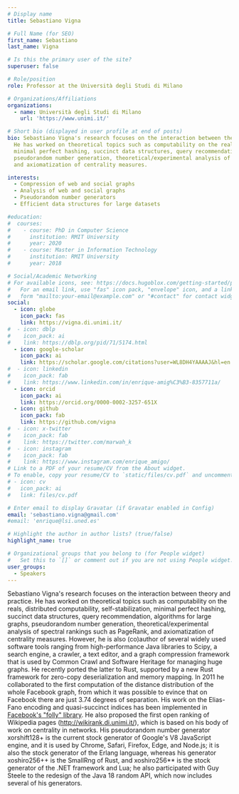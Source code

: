 ```yaml
---
# Display name
title: Sebastiano Vigna

# Full Name (for SEO)
first_name: Sebastiano
last_name: Vigna

# Is this the primary user of the site?
superuser: false

# Role/position
role: Professor at the Università degli Studi di Milano

# Organizations/Affiliations
organizations:
  - name: Università degli Studi di Milano
    url: 'https://www.unimi.it/'

# Short bio (displayed in user profile at end of posts)
bio: Sebastiano Vigna's research focuses on the interaction between theory and practice.
  He has worked on theoretical topics such as computability on the reals, distributed computability, self-stabilization,
  minimal perfect hashing, succinct data structures, query recommendation, algorithms for large graphs,
  pseudorandom number generation, theoretical/experimental analysis of spectral rankings such as PageRank,
  and axiomatization of centrality measures.

interests:
  - Compression of web and social graphs
  - Analysis of web and social graphs
  - Pseudorandom number generators
  - Efficient data structures for large datasets

#education:
#  courses:
#    - course: PhD in Computer Science
#      institution: RMIT University
#      year: 2020
#    - course: Master in Information Technology
#      institution: RMIT University
#      year: 2018

# Social/Academic Networking
# For available icons, see: https://docs.hugoblox.com/getting-started/page-builder/#icons
#   For an email link, use "fas" icon pack, "envelope" icon, and a link in the
#   form "mailto:your-email@example.com" or "#contact" for contact widget.
social:
  - icon: globe
    icon_pack: fas
    link: https://vigna.di.unimi.it/
#  - icon: dblp
#    icon_pack: ai
#    link: https://dblp.org/pid/71/5174.html
  - icon: google-scholar
    icon_pack: ai
    link: https://scholar.google.com/citations?user=WL8DH4YAAAAJ&hl=en
#  - icon: linkedin
#    icon_pack: fab
#    link: https://www.linkedin.com/in/enrique-amig%C3%B3-8357711a/
  - icon: orcid
    icon_pack: ai
    link: https://orcid.org/0000-0002-3257-651X
  - icon: github
    icon_pack: fab
    link: https://github.com/vigna
#  - icon: x-twitter
#    icon_pack: fab
#    link: https://twitter.com/marwah_k
#  - icon: instagram
#    icon_pack: fab
#    link: https://www.instagram.com/enrique_amigo/
# Link to a PDF of your resume/CV from the About widget.
# To enable, copy your resume/CV to `static/files/cv.pdf` and uncomment the lines below.
# - icon: cv
#   icon_pack: ai
#   link: files/cv.pdf

# Enter email to display Gravatar (if Gravatar enabled in Config)
email: 'sebastiano.vigna@gmail.com'
#email: 'enrique@lsi.uned.es'

# Highlight the author in author lists? (true/false)
highlight_name: true

# Organizational groups that you belong to (for People widget)
#   Set this to `[]` or comment out if you are not using People widget.
user_groups:
  - Speakers
---
```


Sebastiano Vigna's research focuses on the interaction between theory and practice. 
He has worked on theoretical topics such as computability on the reals, distributed computability, self-stabilization, 
minimal perfect hashing, succinct data structures, query recommendation, algorithms for large graphs, 
pseudorandom number generation, theoretical/experimental analysis of spectral rankings such as PageRank, 
and axiomatization of centrality measures. 
However, he is also (co)author of several widely used software tools ranging from high-performance Java libraries to 
Scipy, a search engine, a crawler, a text editor, and a graph compression framework that is used by Common Crawl and 
Software Heritage for managing huge graphs. 
He recently ported the latter to Rust, supported by a new Rust framework for zero-copy deserialization and memory mapping. 
In 2011 he collaborated to the first computation of the distance distribution of the whole Facebook graph, from which 
it was possible to evince that on Facebook there are just 3.74 degrees of separation. 
His work on the Elias-Fano encoding and quasi-succinct indices has been implemented in [Facebook's "folly" library](https://github.com/facebook/folly/blob/main/folly/compression/elias_fano/EliasFanoCoding.h). 
He also proposed the first open ranking of Wikipedia pages (http://wikirank.di.unimi.it/), 
which is based on his body of work on centrality in networks. 
His pseudorandom number generator xorshift128+ is the current stock generator of Google's V8 JavaScript engine, 
and it is used by Chrome, Safari, Firefox, Edge, and Node.js; it is also the stock generator of the Erlang language, 
whereas his generator xoshiro256++ is the SmallRng of Rust, and xoshiro256** is the stock generator of the .NET framework and Lua; 
he also participated with Guy Steele to the redesign of the Java 18 random API, which now includes several of his generators.
